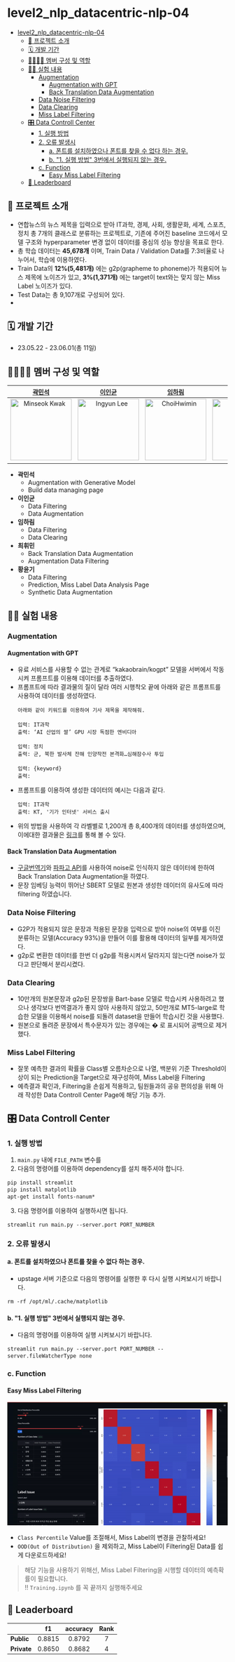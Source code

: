 # level2_nlp_datacentric-nlp-04
- [level2\_nlp\_datacentric-nlp-04](#level2_nlp_datacentric-nlp-04)
  - [📄 프로젝트 소개](#-프로젝트-소개)
  - [🗓️ 개발 기간](#️-개발-기간)
  - [👨‍👨‍👧‍👧 멤버 구성 및 역할](#-멤버-구성-및-역할)
  - [👨‍🔬 실험 내용](#-실험-내용)
    - [Augmentation](#augmentation)
      - [Augmentation with GPT](#augmentation-with-gpt)
      - [Back Translation Data Augmentation](#back-translation-data-augmentation)
    - [Data Noise Filtering](#data-noise-filtering)
    - [Data Clearing](#data-clearing)
    - [Miss Label Filtering](#miss-label-filtering)
  - [🎛️ Data Controll Center](#️-data-controll-center)
    - [1. 실행 방법](#1-실행-방법)
    - [2. 오류 발생시](#2-오류-발생시)
      - [a. 폰트를 설치하였으나 폰트를 찾을 수 없다 하는 경우.](#a-폰트를-설치하였으나-폰트를-찾을-수-없다-하는-경우)
      - [b. "1. 실행 방법" 3번에서 실행되지 않는 경우.](#b-1-실행-방법-3번에서-실행되지-않는-경우)
    - [c. Function](#c-function)
      - [Easy Miss Label Filtering](#easy-miss-label-filtering)
  - [👑 Leaderboard](#-leaderboard)


## 📄 프로젝트 소개
- 연합뉴스의 뉴스 제목을 입력으로 받아 IT과학, 경제, 사회, 생활문화, 세계, 스포츠, 정치 총 7개의 클래스로 분류하는 프로젝트로, 기존에 주어진 baseline 코드에서 모델 구조와 hyperparameter 변경 없이 데이터를 중심의 성능 향상을 목표로 한다. 
- 총 학습 데이터는 **45,678개** 이며, Train Data / Validation Data를 7:3비율로 나누어서, 학습에 이용하였다. 
- Train Data의 **12%(5,481개)** 에는 g2p(grapheme to phoneme)가 적용되어 뉴스 제목에 노이즈가 있고, **3%(1,371개)** 에는 target이 text와는 맞지 않는 Miss Label 노이즈가 있다. 
- Test Data는 총 9,107개로 구성되어 있다. 
- 
## 🗓️ 개발 기간
* 23.05.22 - 23.06.01(총 11일)

## 👨‍👨‍👧‍👧 멤버 구성 및 역할

| [곽민석](https://github.com/kms7530) | [이인균](https://github.com/lig96) | [임하림](https://github.com/halimx2) | [최휘민]() | [황윤기](https://github.com/dbsrlskfdk) |
| :----: | :----: | :----: | :----: | :----: |
| <img src="https://avatars.githubusercontent.com/u/6489395" width="140px" height="140px" title="Minseok Kwak" /> | <img src="https://avatars.githubusercontent.com/u/126560547" width="140px" height="140px" title="Ingyun Lee" /> | <img src="https://ca.slack-edge.com/T03KVA8PQDC-U04RK3E8L3D-ebbce77c3928-512" width="140px" height="140px" title="ChoiHwimin" /> | <img src="https://avatars.githubusercontent.com/u/102031218?v=4" width="140px" height="140px" title="이름" /> | <img src="https://avatars.githubusercontent.com/u/4418651?v=4" width="140px" height="140px" title="yungi" /> |

* **곽민석** 
    - Augmentation with Generative Model 
    - Build data managing page
* **이인균** 
    - Data Filtering
    - Data Augmentation
* **임하림** 
    - Data Filtering
    - Data Clearing
* **최휘민** 
    - Back Translation Data Augmentation 
    - Augmentation Data Filtering 
* **황윤기** 
    - Data Filtering 
    - Prediction, Miss Label Data Analysis Page 
    - Synthetic Data Augmentation 

## 👨‍🔬 실험 내용
### Augmentation
#### Augmentation with GPT
- 유료 서비스를 사용할 수 없는 관계로 “kakaobrain/kogpt” 모델을 서버에서 작동시켜 프롬프트를 이용해 데이터를 추출하였다. 
- 프롬프트에 따라 결과물의 질이 달라 여러 시행착오 끝에 아래와 같은 프롬프트를 사용하여 데이터를 생성하였다. 
  ```
  아래와 같이 키워드를 이용하여 기사 제목을 제작해줘. 

  입력: IT과학
  출력: ‘AI 산업의 쌀’ GPU 시장 독점한 엔비디아

  입력: 정치
  출력: 군, 북한 발사체 잔해 인양작전 본격화…심해잠수사 투입

  입력: {keyword}
  출력:
  ```
- 프롬프트를 이용하여 생성한 데이터의 예시는 다음과 같다. 
  ```
  입력: IT과학
  출력: KT, '기가 인터넷' 서비스 출시
  ```
- 위의 방법을 사용하여 각 라벨별로 1,200개 총 8,400개의 데이터를 생성하였으며, 이에대한 결과물은 [링크](https://github.com/boostcampaitech5/level2_nlp_datacentric-nlp-04/blob/main/dataset/gpt_generated_raw.csv)를 통해 볼 수 있다.   

#### Back Translation Data Augmentation
- [구글번역기](https://pypi.org/project/googletrans/)와 [파파고 API](https://developers.naver.com/docs/papago/README.md)를 사용하여 noise로 인식하지 않은 데이터에 한하여 Back Translation Data Augmentation을 하였다.
- 문장 임베딩 능력이 뛰어난 SBERT 모델로 원본과 생성한 데이터의 유사도에 따라 filtering 하였습니다.

### Data Noise Filtering
- G2P가 적용되지 않은 문장과 적용된 문장을 입력으로 받아 noise의 여부를 이진 분류하는 모델(Accuracy 93%)을 만들어 이를 활용해 데이터의 일부를 제거하였다.
- g2p로 변환한 데이터를 한번 더 g2p를 적용시켜서 달라지지 않는다면 noise가 있다고 판단해서 분리시켰다.

### Data Clearing
- 10만개의 원본문장과 g2p된 문장쌍을 Bart-base 모델로 학습시켜 사용하려고 했으나 생각보다 번역결과가 좋지 않아 사용하지 않았고, 50만개로 MT5-large로 학습한 모델을 이용해서 noise를 되돌려 dataset을 만들어 학습시킨 것을 사용했다.
- 원본으로 돌려준 문장에서 특수문자가 있는 경우에는 � 로 표시되어 공백으로 제거했다.


### Miss Label Filtering
- 잘못 예측한 결과의 확률을 Class별 오름차순으로 나열, 백분위 기준 Threshold이상이 되는 Prediction을 Target으로 재구성하여, Miss Label을  Filtering
- 예측결과 확인과, Filtering을 손쉽게 적용하고, 팀원들과의 공유 편의성을 위해 아래 작성한 Data Controll Center Page에 해당 기능 추가.


## 🎛️ Data Controll Center
### 1. 실행 방법
1. `main.py` 내에 `FILE_PATH` 변수를 
2. 다음의 명령어를 이용하여 dependency를 설치 해주셔야 합니다. 

```
pip install streamlit
pip install matplotlib
apt-get install fonts-nanum*
```

3. 다음 명령어를 이용하여 실행하시면 됩니다. 

```
streamlit run main.py --server.port PORT_NUMBER
```
### 2. 오류 발생시
#### a. 폰트를 설치하였으나 폰트를 찾을 수 없다 하는 경우. 

- upstage 서버 기준으로 다음의 명령어를 실행한 후 다시 실행 시켜보시기 바랍니다. 

```
rm -rf /opt/ml/.cache/matplotlib
```

#### b. "1. 실행 방법" 3번에서 실행되지 않는 경우. 

- 다음의 명령어를 이용하여 실행 시켜보시기 바랍니다. 

```
streamlit run main.py --server.port PORT_NUMBER --server.fileWatcherType none
```

### c. Function
#### Easy Miss Label Filtering
![Miss Label Filtering](./Images/easy_miss_label_filter.gif)
- `Class Percentile` Value를 조절해서, Miss Label의 변경을 관찰하세요!
- `OOD(Out of Distribution)` 을 제외하고, Miss Label이 Filtering된 Data를 쉽게 다운로드하세요!
> 해당 기능을 사용하기 위해선, Miss Label Filtering을 시행할 데이터의 예측확률이 필요합니다.  
> ‼️ `Training.ipynb` 를 꼭 끝까지 실행해주세요


## 👑 Leaderboard
|           |  f1  |accuracy|Rank|
|-----------|:----:|:------:|:-:|
|**Public** |0.8815| 0.8792 | 7 |
|**Private**|0.8650| 0.8682 | 4 |